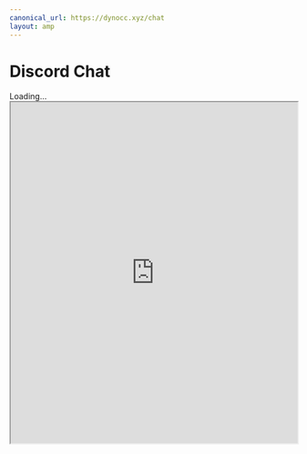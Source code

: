 ```yaml
---
canonical_url: https://dynocc.xyz/chat
layout: amp
---
```


# Discord Chat

<amp-iframe class="rounded" height="600" sandbox="allow-scripts allow-same-origin" src="https://beta.widgetbot.io/channels/333058206198661132/333061196490211339"><span placeholder>Loading...</span><noscript><iframe class="rounded" height="600" width="100%" src="https://beta.widgetbot.io/channels/333058206198661132/333061196490211339">Looks like your browser does not support iframes.</iframe></noscript></amp-iframe>